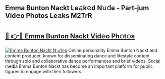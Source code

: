 ## Emma Bunton Nackt Le𝚊k𝚎d N𝚞𝚍e - Part-jum Vid𝚎o Photos Le𝚊ks M2TrR

# <h2><a href="http://fb4chyr.evod.top/?m=Emma+Bunton+Nackt">🔗 👉🔴 Emma Bunton Nackt Vid𝚎o Ph𝚘t𝚘s</a></h2>

[![Emma Bunton Nackt N𝚞d𝚎s](https://i.imgur.com/8V9OHl7.gif)](http://fb4chyr.evod.top/?m=Emma+Bunton+Nackt)
Online personality Emma Bunton Nackt and content producer, known for disseminating dance and lifestyle content through solo and collaborative dance performances and brief videos. Social media Emma Bunton Nackt has become an important platform for public figures to engage with their followers. 
